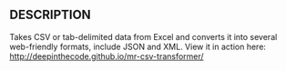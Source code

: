 ## DESCRIPTION

Takes CSV or tab-delimited data from Excel and converts it into several web-friendly formats, include JSON and XML.
View it in action here: http://deepinthecode.github.io/mr-csv-transformer/
